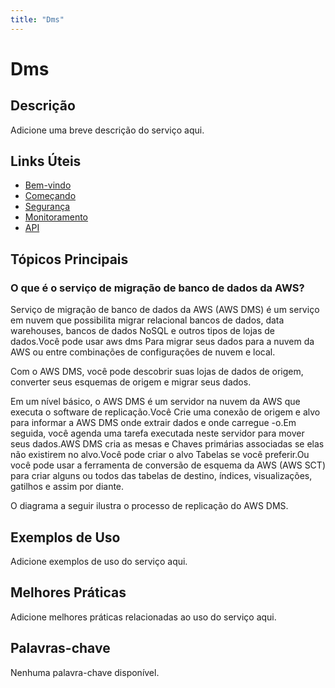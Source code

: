 ```yaml
---
title: "Dms"
---
```


# Dms

## Descrição

Adicione uma breve descrição do serviço aqui.

## Links Úteis

- [Bem-vindo](https://docs.aws.amazon.com/dms/latest/userguide/Welcome.html)
- [Começando](https://docs.aws.amazon.com/dms/latest/userguide/GettingStarted.html)
- [Segurança](https://docs.aws.amazon.com/dms/latest/userguide/Security.html)
- [Monitoramento](https://docs.aws.amazon.com/dms/latest/userguide/Monitoring.html)
- [API](https://docs.aws.amazon.com/dms/latest/userguide/API.html)

## Tópicos Principais

### O que é o serviço de migração de banco de dados da AWS?

Serviço de migração de banco de dados da AWS (AWS DMS) é um serviço em nuvem que possibilita migrar relacional
bancos de dados, data warehouses, bancos de dados NoSQL e outros tipos de lojas de dados.Você pode usar aws dms
Para migrar seus dados para a nuvem da AWS ou entre combinações de configurações de nuvem e local.

Com o AWS DMS, você pode descobrir suas lojas de dados de origem, converter seus esquemas de origem e migrar seus dados.

Em um nível básico, o AWS DMS é um servidor na nuvem da AWS que executa o software de replicação.Você
Crie uma conexão de origem e alvo para informar a AWS DMS onde extrair dados e onde
carregue -o.Em seguida, você agenda uma tarefa executada neste servidor para mover seus dados.AWS DMS cria as mesas e
Chaves primárias associadas se elas não existirem no alvo.Você pode criar o alvo
Tabelas se você preferir.Ou você pode usar a ferramenta de conversão de esquema da AWS (AWS SCT) para criar alguns ou todos
das tabelas de destino, índices, visualizações, gatilhos e assim por diante.

O diagrama a seguir ilustra o processo de replicação do AWS DMS.

## Exemplos de Uso

Adicione exemplos de uso do serviço aqui.

## Melhores Práticas

Adicione melhores práticas relacionadas ao uso do serviço aqui.

## Palavras-chave

Nenhuma palavra-chave disponível.
